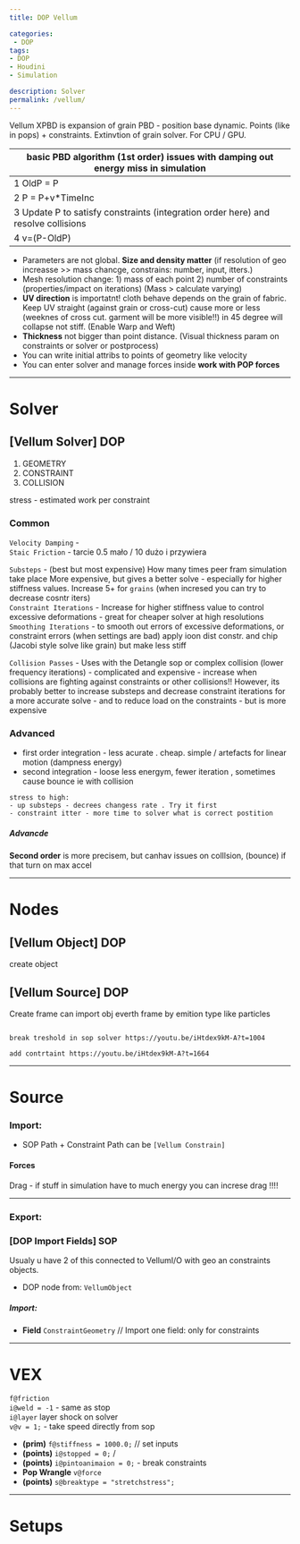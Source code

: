 ```yaml
---
title: DOP Vellum

categories:
 - DOP
tags:
- DOP
- Houdini
- Simulation

description: Solver
permalink: /vellum/
---
```


Vellum XPBD is expansion of grain PBD - position base dynamic. Points (like in pops) + constraints. Extinvtion of grain solver. For CPU / GPU.  


| basic PBD algorithm (1st order)  issues with damping out energy miss in simulation |
| --- |
|1 OldP = P   |
|2 P = P+v*TimeInc  |
|3 Update P to satisfy constraints  (integration order here) and resolve collisions |
|4 v=(P-OldP)  |

<!-- more -->

- Parameters are not global. **Size and density matter**  (if resolution of geo increasse >> mass chancge, constrains: number, input, itters.)
- Mesh resolution change: 1) mass of each point 2) number of constraints (properties/impact on iterations) (Mass > calculate varying)
- **UV direction** is importatnt! cloth behave depends on the grain of fabric. Keep UV straight (against grain or cross-cut) cause more or less  (weeknes of cross cut. garment will be more visible!!) in 45 degree will collapse not stiff.  (Enable Warp and Weft)
- **Thickness** not bigger than point distance. (Visual thickness param on constraints or solver or postprocess)
- You can write initial attribs to points of geometry like velocity  
- You can enter solver and manage forces inside **work with POP forces**  









---

# Solver

## [Vellum Solver] DOP

1. GEOMETRY
2. CONSTRAINT
3. COLLISION

stress - estimated work per constraint

### Common

`Velocity Damping` -   
`Staic Friction`  - tarcie 0.5 mało / 10 dużo i przywiera  


`Substeps` - (best but most expensive) How many times peer fram simulation take place  More expensive, but gives a better solve - especially for higher stiffness values. Increase 5+ for `grains` (when incresed you can try to decrease cosntr iters)  
`Constraint Iterations` - Increase for higher stiffness value to control excessive deformations - great for cheaper solver at high resolutions  
`Smoothing Iterations` -  to smooth out errors of excessive deformations, or constraint errors (when settings are bad) apply ioon dist constr. and chip (Jacobi style solve like grain) but make less stiff  


`Collision Passes` - Uses with the Detangle sop or complex collision (lower frequency iterations) - complicated and expensive - increase when collisions are fighting against constraints or other collisions!! However, its probably better to increase substeps and decrease constraint iterations for a more accurate solve - and to reduce load on the constraints - but is more expensive  


### Advanced

- first order integration - less acurate . cheap. simple / artefacts for linear motion  (dampness energy)  
- second integration - loose less energym, fewer iteration , sometimes cause bounce ie with collision  




```
stress to high:  
- up substeps - decrees changess rate . Try it first
- constraint itter - more time to solver what is correct postition
```



##### Advancde
**Second order** is more precisem, but canhav issues on colllsion, (bounce) if that turn on max accel  

---

# Nodes

## [Vellum Object] DOP
create object
## [Vellum Source] DOP
Create frame can import obj everth frame by emition type like particles




```

break treshold in sop solver https://youtu.be/iHtdex9kM-A?t=1004

add contrtaint https://youtu.be/iHtdex9kM-A?t=1664

```

---

# Source
### Import:
- SOP Path + Constraint Path can be `[Vellum Constrain]`  

#### Forces
Drag - if stuff in simulation have to much energy you can increse drag !!!!   


---

### Export:

### [DOP Import Fields] SOP
Usualy u have 2 of this connected to VellumI/O with geo an constraints objects.  
- DOP node from: `VellumObject`


##### Import:
  - **Field**  `ConstraintGeometry` // Import one field: only for constraints

---


# VEX
 `f@friction`  
`i@weld = -1` - same as stop  
`i@layer` layer shock on solver      
`v@v = 1;` - take speed directly from sop   



- **(prim)** `f@stiffness = 1000.0;` // set inputs            
- **(points)** `i@stopped = 0;`  /
- **(points)** `i@pintoanimaion = 0;` - break constraints      
- **Pop Wrangle**  `v@force`   
- **(points)** `s@breaktype = "stretchstress";`  

---
# Setups
